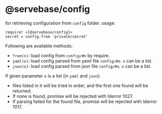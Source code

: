 # @servebase/config

for retrieving configuration from `config` folder. usage:

    require! <[@servebase/config]>
    secret = config.from 'private/secret'


Following are available methods:

 - `from(n)`: load config from `config/#n` by require.
 - `yaml(o)`: load config parsed from yaml file `config/#o`. `o` can be a list.
 - `json(o)`: load config parsed from json file `config/#o`. `o` can be a list.

If given parameter `o` is a list (in `yaml` and `json`):
 - files listed in it will be tried in order, and the first one found will be returned.
 - If none is found, promise will be rejected with lderror 1027.
 - If parsing failed for the found file, promise will be rejected with lderror 1017.
